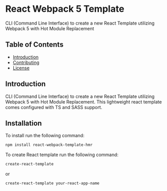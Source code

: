 # React Webpack 5 Template

CLI (Command Line Interface) to create a new React Template utilizing Webpack 5 with Hot Module Replacement

## Table of Contents

- [Introduction](#introduction)
- [Contributing](#contributing)
- [License](#license)

## Introduction

CLI (Command Line Interface) to create a new React Template utilizing Webpack 5 with Hot Module Replacement. This lightweight react template comes configured with TS and SASS support.

## Installation

To install run the following command:

```bash
npm install react-webpack-template-hmr
```

To create React template run the following command:

```bash
create-react-template
```

or

```bash
create-react-template your-react-app-name
```
